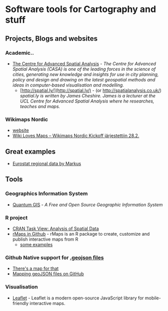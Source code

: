 Software tools for Cartography and stuff
===========================================


Projects, Blogs and websites
-----------------------------

### Academic..

- [The Centre for Advanced Spatial Analysis](http://www.bartlett.ucl.ac.uk/casa) - *The Centre for Advanced Spatial Analysis (CASA) is one of the leading forces in the science of cities, generating new knowledge and insights for use in city planning, policy and design and drawing on the latest geospatial methods and ideas in computer-based visualisation and modelling.*
    - [http://spatial.ly/](http://spatial.ly/) - (or http://spatialanalysis.co.uk/)  *spatial.ly is written by James Cheshire. James is a lecturer at the UCL Centre for Advanced Spatial Analysis where he researches, teaches and maps.*


### Wikimaps Nordic

- [website](http://wikimaps.wikimedia.fi/wikimaps-nordic/)
- [Wiki Loves Maps – Wikimaps Nordic Kickoff järjestettiin 28.2.](http://avoinglam.fi/?p=574)


Great examples
-----------------------------

- [Eurostat regional data by Markus](http://markuskainu.fi/r-tutorial/eurostat/spatial.html)



Tools
------------------------------


### Geographics Information System

- [Quantum GIS](http://www.qgis.org/en/site/) - *A Free and Open Source Geographic Information System*


### R project

- [CRAN Task View: Analysis of Spatial Data](http://cran.r-project.org/web/views/Spatial.html)
- [rMaps in Github](https://github.com/ramnathv/rMaps) - rMaps is an R package to create, customize and publish interactive maps from R
    - [some examples](http://rmaps.github.io/)





### Github Native support for [.geojson files](http://en.wikipedia.org/wiki/GeoJSON)

- [There's a map for that](https://github.com/blog/1528-there-s-a-map-for-that)
- [Mapping geoJSON files on GitHub](https://help.github.com/articles/mapping-geojson-files-on-github)
    



### Visualisation

- [Leaflet](http://leafletjs.com/) - Leaflet is a modern open-source JavaScript library for mobile-friendly interactive maps.

